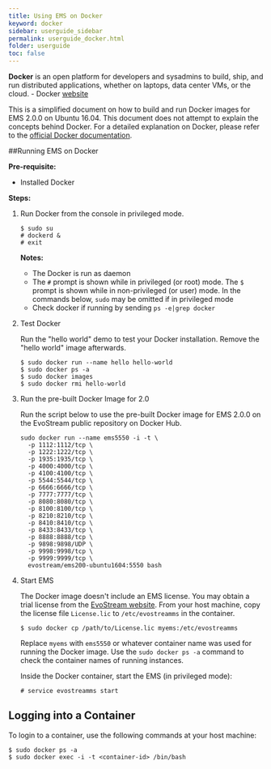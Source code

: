 ```yaml
---
title: Using EMS on Docker
keyword: docker
sidebar: userguide_sidebar
permalink: userguide_docker.html
folder: userguide
toc: false
---
```


**Docker** is an open platform for developers and sysadmins to build, ship, and run distributed applications, whether on laptops, data center VMs, or the cloud. - Docker [website](https://www.docker.com/)

This is a simplified document on how to build and run Docker images for EMS 2.0.0 on Ubuntu 16.04. This document does not attempt to explain the concepts behind Docker. For a detailed explanation on Docker, please refer to the [official Docker documentation](https://docs.docker.com/).



##Running EMS on Docker

**Pre-requisite:**

- Installed Docker

**Steps:**

1. Run Docker from the console in privileged mode.

   ```
   $ sudo su
   # dockerd &
   # exit
   ```

   **Notes:** 

   - The Docker is run as daemon
   - The `#` prompt is shown while in privileged (or root) mode. The `$` prompt is shown while in non-privileged (or user) mode. In the commands below, `sudo` may be omitted if in privileged mode
   - Check docker if running by sending `ps -e|grep docker`

2. Test Docker

   Run the "hello world" demo to test your Docker installation. Remove the "hello world" image afterwards.

   ```
   $ sudo docker run --name hello hello-world
   $ sudo docker ps -a
   $ sudo docker images
   $ sudo docker rmi hello-world
   ```

3. Run the pre-built Docker Image for 2.0

   Run the script below to use the pre-built Docker image for EMS 2.0.0 on the EvoStream public repository on Docker Hub.

   ```
   sudo docker run --name ems5550 -i -t \
     -p 1112:1112/tcp \
     -p 1222:1222/tcp \
     -p 1935:1935/tcp \
     -p 4000:4000/tcp \
     -p 4100:4100/tcp \
     -p 5544:5544/tcp \
     -p 6666:6666/tcp \
     -p 7777:7777/tcp \
     -p 8080:8080/tcp \
     -p 8100:8100/tcp \
     -p 8210:8210/tcp \
     -p 8410:8410/tcp \
     -p 8433:8433/tcp \
     -p 8888:8888/tcp \
     -p 9898:9898/UDP \
     -p 9998:9998/tcp \
     -p 9999:9999/tcp \
     evostream/ems200-ubuntu1604:5550 bash
   ```

4. Start EMS

   The Docker image doesn't include an EMS license. You may obtain a trial license from the [EvoStream website](http://evostream.com/). From your host machine, copy the license file `License.lic` to `/etc/evostreamms` in the container.

   ```
   $ sudo docker cp /path/to/License.lic myems:/etc/evostreamms
   ```

   Replace `myems` with `ems5550` or whatever container name was used for running the Docker image. Use the `sudo docker ps -a` command to check the container names of running instances.

   Inside the Docker container, start the EMS (in privileged mode):

   ```
   # service evostreamms start
   ```



## Logging into a Container

To login to a container, use the following commands at your host machine:

```
$ sudo docker ps -a
$ sudo docker exec -i -t <container-id> /bin/bash
```

